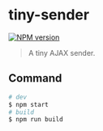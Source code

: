 # tiny-sender

[![NPM version][npm-image]][npm-url]

[npm-image]: https://img.shields.io/npm/v/tiny-sender.svg?longCache=true&style=for-the-badge
[npm-url]: https://www.npmjs.com/package/tiny-sender

> A tiny AJAX sender.

## Command

```bash
# dev
$ npm start
# build
$ npm run build
```